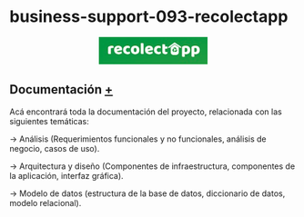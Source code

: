 # business-support-093-recolectapp

<p align="center">
  <img src="assets/title_recolectapp.png">
</p>



## Documentación [+](1-Documentación)

Acá encontrará toda la documentación del proyecto, relacionada con las siguientes temáticas:

-> Análisis (Requerimientos funcionales y no funcionales, análisis de negocio, casos de uso).

-> Arquitectura y diseño (Componentes de infraestructura, componentes de la aplicación, interfaz gráfica).

-> Modelo de datos (estructura de la base de datos, diccionario de datos, modelo relacional).

